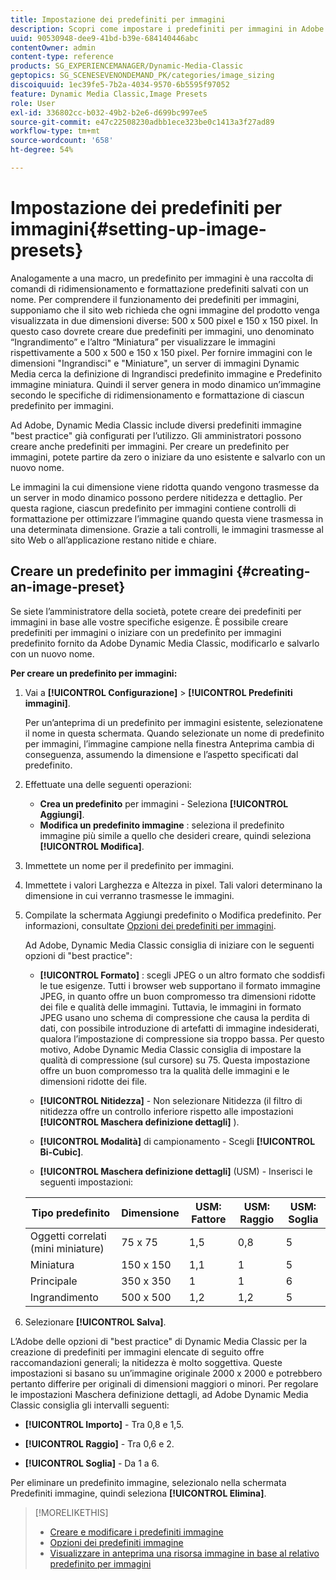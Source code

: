 ```yaml
---
title: Impostazione dei predefiniti per immagini
description: Scopri come impostare i predefiniti per immagini in Adobe Dynamic Media Classic.
uuid: 90530948-dee9-41bd-b39e-684140446abc
contentOwner: admin
content-type: reference
products: SG_EXPERIENCEMANAGER/Dynamic-Media-Classic
geptopics: SG_SCENESEVENONDEMAND_PK/categories/image_sizing
discoiquuid: 1ec39fe5-7b2a-4034-9570-6b5595f97052
feature: Dynamic Media Classic,Image Presets
role: User
exl-id: 336802cc-b032-49b2-b2e6-d699bc997ee5
source-git-commit: e47c22508230adbb1ece323be0c1413a3f27ad89
workflow-type: tm+mt
source-wordcount: '658'
ht-degree: 54%

---
```


# Impostazione dei predefiniti per immagini{#setting-up-image-presets}

Analogamente a una macro, un predefinito per immagini è una raccolta di comandi di ridimensionamento e formattazione predefiniti salvati con un nome. Per comprendere il funzionamento dei predefiniti per immagini, supponiamo che il sito web richieda che ogni immagine del prodotto venga visualizzata in due dimensioni diverse: 500 x 500 pixel e 150 x 150 pixel. In questo caso dovrete creare due predefiniti per immagini, uno denominato “Ingrandimento” e l’altro “Miniatura” per visualizzare le immagini rispettivamente a 500 x 500 e 150 x 150 pixel. Per fornire immagini con le dimensioni &quot;Ingrandisci&quot; e &quot;Miniature&quot;, un server di immagini Dynamic Media cerca la definizione di Ingrandisci predefinito immagine e Predefinito immagine miniatura. Quindi il server genera in modo dinamico un’immagine secondo le specifiche di ridimensionamento e formattazione di ciascun predefinito per immagini.

Ad Adobe, Dynamic Media Classic include diversi predefiniti immagine &quot;best practice&quot; già configurati per l’utilizzo. Gli amministratori possono creare anche predefiniti per immagini. Per creare un predefinito per immagini, potete partire da zero o iniziare da uno esistente e salvarlo con un nuovo nome.

Le immagini la cui dimensione viene ridotta quando vengono trasmesse da un server in modo dinamico possono perdere nitidezza e dettaglio. Per questa ragione, ciascun predefinito per immagini contiene controlli di formattazione per ottimizzare l’immagine quando questa viene trasmessa in una determinata dimensione. Grazie a tali controlli, le immagini trasmesse al sito Web o all’applicazione restano nitide e chiare.

## Creare un predefinito per immagini {#creating-an-image-preset}

Se siete l’amministratore della società, potete creare dei predefiniti per immagini in base alle vostre specifiche esigenze. È possibile creare predefiniti per immagini o iniziare con un predefinito per immagini predefinito fornito da Adobe Dynamic Media Classic, modificarlo e salvarlo con un nuovo nome.

**Per creare un predefinito per immagini:**

1. Vai a **[!UICONTROL Configurazione]** > **[!UICONTROL Predefiniti immagini]**.

   Per un’anteprima di un predefinito per immagini esistente, selezionatene il nome in questa schermata. Quando selezionate un nome di predefinito per immagini, l’immagine campione nella finestra Anteprima cambia di conseguenza, assumendo la dimensione e l’aspetto specificati dal predefinito.

1. Effettuate una delle seguenti operazioni:

   * **Crea un predefinito**  per immagini - Seleziona  **[!UICONTROL Aggiungi]**.
   * **Modifica un predefinito immagine** : seleziona il predefinito immagine più simile a quello che desideri creare, quindi seleziona  **[!UICONTROL Modifica]**.

1. Immettete un nome per il predefinito per immagini.
1. Immettete i valori Larghezza e Altezza in pixel. Tali valori determinano la dimensione in cui verranno trasmesse le immagini.
1. Compilate la schermata Aggiungi predefinito o Modifica predefinito. Per informazioni, consultate [Opzioni dei predefiniti per immagini](application-setup.md#image_preset_options).

   Ad Adobe, Dynamic Media Classic consiglia di iniziare con le seguenti opzioni di &quot;best practice&quot;:

   * **[!UICONTROL Formato]** : scegli JPEG o un altro formato che soddisfi le tue esigenze. Tutti i browser web supportano il formato immagine JPEG, in quanto offre un buon compromesso tra dimensioni ridotte dei file e qualità delle immagini. Tuttavia, le immagini in formato JPEG usano uno schema di compressione che causa la perdita di dati, con possibile introduzione di artefatti di immagine indesiderati, qualora l’impostazione di compressione sia troppo bassa. Per questo motivo, Adobe Dynamic Media Classic consiglia di impostare la qualità di compressione (sul cursore) su 75. Questa impostazione offre un buon compromesso tra la qualità delle immagini e le dimensioni ridotte dei file.

   * **[!UICONTROL Nitidezza]**  - Non selezionare Nitidezza (il filtro di nitidezza offre un controllo inferiore rispetto alle impostazioni  **[!UICONTROL Maschera definizione dettagli]** ).

   * **[!UICONTROL Modalità]**  di campionamento - Scegli  **[!UICONTROL Bi-Cubic]**.

   * **[!UICONTROL Maschera definizione dettagli]**  (USM) - Inserisci le seguenti impostazioni:

   | Tipo predefinito | Dimensione | USM: Fattore | USM: Raggio | USM: Soglia |
   | --- | --- | --- | --- | --- |
   | Oggetti correlati (mini miniature) | 75 x 75 | 1,5 | 0,8 | 5 |
   | Miniatura | 150 x 150 | 1,1 | 1 | 5 |
   | Principale | 350 x 350 | 1 | 1 | 6 |
   | Ingrandimento | 500 x 500 | 1,2 | 1,2 | 5 |

1. Selezionare **[!UICONTROL Salva]**.

L’Adobe delle opzioni di &quot;best practice&quot; di Dynamic Media Classic per la creazione di predefiniti per immagini elencate di seguito offre raccomandazioni generali; la nitidezza è molto soggettiva. Queste impostazioni si basano su un’immagine originale 2000 x 2000 e potrebbero pertanto differire per originali di dimensioni maggiori o minori. Per regolare le impostazioni Maschera definizione dettagli, ad Adobe Dynamic Media Classic consiglia gli intervalli seguenti:

* **[!UICONTROL Importo]**  - Tra 0,8 e 1,5.

* **[!UICONTROL Raggio]**  - Tra 0,6 e 2.

* **[!UICONTROL Soglia]**  - Da 1 a 6.

Per eliminare un predefinito immagine, selezionalo nella schermata Predefiniti immagine, quindi seleziona **[!UICONTROL Elimina]**.

>[!MORELIKETHIS]
>
>* [Creare e modificare i predefiniti immagine](application-setup.md#creating_and_editing_image_presets)
>* [Opzioni dei predefiniti immagine](application-setup.md#image_preset_options)
>* [Visualizzare in anteprima una risorsa immagine in base al relativo predefinito per immagini](previewing-asset.md#previewing_an_image_asset_based_on_its_image_preset)

